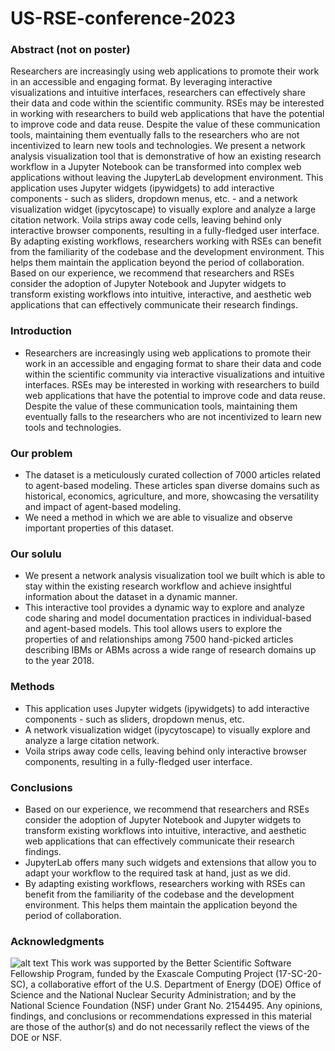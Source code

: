 # US-RSE-conference-2023

### Abstract (not on poster)
Researchers are increasingly using web applications to promote their work in an accessible and engaging format. By leveraging interactive visualizations and intuitive interfaces, researchers can effectively share their data and code within the scientific community. RSEs may be interested in working with researchers to build web applications that have the potential to improve code and data reuse. Despite the value of these communication tools, maintaining them eventually falls to the researchers who are not incentivized to learn new tools and technologies.  We present a network analysis visualization tool that is demonstrative of how an existing research workflow in a Jupyter Notebook can be transformed into complex web applications without leaving the JupyterLab development environment. This application uses Jupyter widgets (ipywidgets) to add interactive components - such as sliders, dropdown menus, etc. - and a network visualization widget (ipycytoscape) to visually explore and analyze a large citation network. Voila strips away code cells, leaving behind only interactive browser components, resulting in a fully-fledged user interface. By adapting existing workflows, researchers working with RSEs can benefit from the familiarity of the codebase and the development environment. This helps them maintain the application beyond the period of collaboration. Based on our experience, we recommend that researchers and RSEs consider the adoption of Jupyter Notebook and Jupyter widgets to transform existing workflows into intuitive, interactive, and aesthetic web applications that can effectively communicate their research findings. 

### Introduction
- Researchers are increasingly using web applications to promote their work in an accessible and engaging format to share their  data and code within the scientific community via interactive visualizations and intuitive interfaces. RSEs may be interested in working with researchers to build web applications that have the potential to improve code and data reuse. Despite the value of these communication tools, maintaining them eventually falls to the researchers who are not incentivized to learn new tools and technologies. 

### Our problem 
- The dataset is a meticulously curated collection of 7000 articles related to agent-based modeling. These articles span diverse domains such as historical, economics, agriculture, and more, showcasing the versatility and impact of agent-based modeling.
- We need a method in which we are able to visualize and observe important properties of this dataset. 

### Our solulu
- We present a network analysis visualization tool we built which is able to stay within the existing research workflow and achieve insightful information about the dataset in a dynamic manner.
- This interactive tool provides a dynamic way to explore and analyze code sharing and model documentation practices in individual-based and agent-based models. This tool allows users to explore the properties of and relationships among 7500 hand-picked articles describing IBMs or ABMs across a wide range of research domains up to the year 2018.

### Methods
- This application uses Jupyter widgets (ipywidgets) to add interactive components - such as sliders, dropdown menus, etc.
- A network visualization widget (ipycytoscape) to visually explore and analyze a large citation network.
- Voila strips away code cells, leaving behind only interactive browser components, resulting in a fully-fledged user interface.

### Conclusions
- Based on our experience, we recommend that researchers and RSEs consider the adoption of Jupyter Notebook and Jupyter widgets to transform existing workflows into intuitive, interactive, and aesthetic web applications that can effectively communicate their research findings.
- JupyterLab offers many such widgets and extensions that allow you to adapt your workflow to the required task at hand, just as we did. 
- By adapting existing workflows, researchers working with RSEs can benefit from the familiarity of the codebase and the development environment. This helps them maintain the application beyond the period of collaboration.  

### Acknowledgments
![alt text](http://url/to/img.png)
This work was supported by the Better Scientific Software Fellowship Program, funded by the Exascale Computing Project (17-SC-20-SC), a collaborative effort of the U.S. Department of Energy (DOE) Office of Science and the National Nuclear Security Administration; and by the National Science Foundation (NSF) under Grant No. 2154495. Any opinions, findings, and conclusions or recommendations expressed in this material are those of the author(s) and do not necessarily reflect the views of the DOE or NSF.
